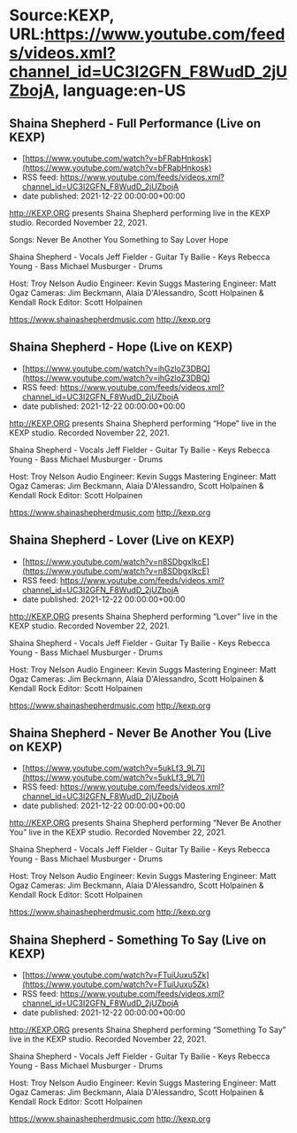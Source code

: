 # Source:KEXP, URL:https://www.youtube.com/feeds/videos.xml?channel_id=UC3I2GFN_F8WudD_2jUZbojA, language:en-US

## Shaina Shepherd - Full Performance (Live on KEXP)
 - [https://www.youtube.com/watch?v=bFRabHnkosk](https://www.youtube.com/watch?v=bFRabHnkosk)
 - RSS feed: https://www.youtube.com/feeds/videos.xml?channel_id=UC3I2GFN_F8WudD_2jUZbojA
 - date published: 2021-12-22 00:00:00+00:00

http://KEXP.ORG presents Shaina Shepherd performing live in the KEXP studio. Recorded November 22, 2021.

Songs:
Never Be Another You
Something to Say
Lover
Hope

Shaina Shepherd - Vocals
Jeff Fielder - Guitar
Ty Bailie - Keys
Rebecca Young - Bass
Michael Musburger - Drums

Host: Troy Nelson
Audio Engineer: Kevin Suggs
Mastering Engineer: Matt Ogaz
Cameras: Jim Beckmann, Alaia D'Alessandro, Scott Holpainen & Kendall Rock
Editor: Scott Holpainen

https://www.shainashepherdmusic.com
http://kexp.org

## Shaina Shepherd - Hope (Live on KEXP)
 - [https://www.youtube.com/watch?v=ihGzloZ3DBQ](https://www.youtube.com/watch?v=ihGzloZ3DBQ)
 - RSS feed: https://www.youtube.com/feeds/videos.xml?channel_id=UC3I2GFN_F8WudD_2jUZbojA
 - date published: 2021-12-22 00:00:00+00:00

http://KEXP.ORG presents Shaina Shepherd performing “Hope” live in the KEXP studio. Recorded November 22, 2021.

Shaina Shepherd - Vocals
Jeff Fielder - Guitar
Ty Bailie - Keys
Rebecca Young - Bass
Michael Musburger - Drums

Host: Troy Nelson
Audio Engineer: Kevin Suggs
Mastering Engineer: Matt Ogaz
Cameras: Jim Beckmann, Alaia D'Alessandro, Scott Holpainen & Kendall Rock
Editor: Scott Holpainen

https://www.shainashepherdmusic.com
http://kexp.org

## Shaina Shepherd - Lover (Live on KEXP)
 - [https://www.youtube.com/watch?v=n8SDbgxlkcE](https://www.youtube.com/watch?v=n8SDbgxlkcE)
 - RSS feed: https://www.youtube.com/feeds/videos.xml?channel_id=UC3I2GFN_F8WudD_2jUZbojA
 - date published: 2021-12-22 00:00:00+00:00

http://KEXP.ORG presents Shaina Shepherd performing “Lover” live in the KEXP studio. Recorded November 22, 2021.

Shaina Shepherd - Vocals
Jeff Fielder - Guitar
Ty Bailie - Keys
Rebecca Young - Bass
Michael Musburger - Drums

Host: Troy Nelson
Audio Engineer: Kevin Suggs
Mastering Engineer: Matt Ogaz
Cameras: Jim Beckmann, Alaia D'Alessandro, Scott Holpainen & Kendall Rock
Editor: Scott Holpainen

https://www.shainashepherdmusic.com
http://kexp.org

## Shaina Shepherd - Never Be Another You (Live on KEXP)
 - [https://www.youtube.com/watch?v=5ukLf3_9L7I](https://www.youtube.com/watch?v=5ukLf3_9L7I)
 - RSS feed: https://www.youtube.com/feeds/videos.xml?channel_id=UC3I2GFN_F8WudD_2jUZbojA
 - date published: 2021-12-22 00:00:00+00:00

http://KEXP.ORG presents Shaina Shepherd performing “Never Be Another You” live in the KEXP studio. Recorded November 22, 2021.

Shaina Shepherd - Vocals
Jeff Fielder - Guitar
Ty Bailie - Keys
Rebecca Young - Bass
Michael Musburger - Drums

Host: Troy Nelson
Audio Engineer: Kevin Suggs
Mastering Engineer: Matt Ogaz
Cameras: Jim Beckmann, Alaia D'Alessandro, Scott Holpainen & Kendall Rock
Editor: Scott Holpainen

https://www.shainashepherdmusic.com
http://kexp.org

## Shaina Shepherd - Something To Say (Live on KEXP)
 - [https://www.youtube.com/watch?v=FTuiUuxu5Zk](https://www.youtube.com/watch?v=FTuiUuxu5Zk)
 - RSS feed: https://www.youtube.com/feeds/videos.xml?channel_id=UC3I2GFN_F8WudD_2jUZbojA
 - date published: 2021-12-22 00:00:00+00:00

http://KEXP.ORG presents Shaina Shepherd performing “Something To Say” live in the KEXP studio. Recorded November 22, 2021.

Shaina Shepherd - Vocals
Jeff Fielder - Guitar
Ty Bailie - Keys
Rebecca Young - Bass
Michael Musburger - Drums

Host: Troy Nelson
Audio Engineer: Kevin Suggs
Mastering Engineer: Matt Ogaz
Cameras: Jim Beckmann, Alaia D'Alessandro, Scott Holpainen & Kendall Rock
Editor: Scott Holpainen

https://www.shainashepherdmusic.com
http://kexp.org

